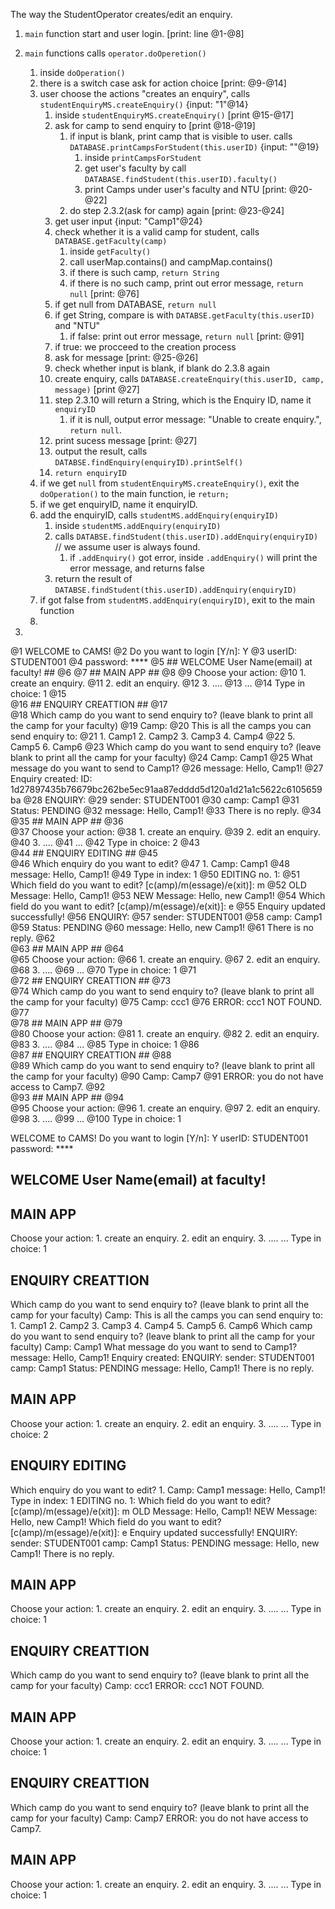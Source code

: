 The way the StudentOperator creates/edit an enquiry.


1. `main` function start and user login. [print: line @1-@8]
2. `main` functions calls `operator.doOperetion()`
    1. inside `doOperation()`
    2. there is a switch case ask for action choice [print: @9-@14]
    3. user choose the actions "creates an enquiry", calls `studentEnquiryMS.createEnquiry()` {input: "1"@14}
        1. inside `studentEnquiryMS.createEnquiry()` [print @15-@17]
        2. ask for camp to send enquiry to [print @18-@19]
            1. if input is blank, print camp that is visible to user. calls `DATABASE.printCampsForStudent(this.userID)` {input: ""@19}
                1. inside `printCampsForStudent`
                2. get user's faculty by call `DATABASE.findStudent(this.userID).faculty()`
                3. print Camps under user's faculty and NTU [print: @20-@22]
            2. do step 2.3.2(ask for camp) again [print: @23-@24]
        3. get user input {input: "Camp1"@24}
        4. check whether it is a valid camp for student, calls `DATABASE.getFaculty(camp)`
            1. inside `getFaculty()`
            2. call userMap.contains() and campMap.contains()
            1. if there is such camp, `return String`
            2. if there is no such camp, print out error message, `return null` [print: @76]
        5. if get null from DATABASE, `return null`
        6. if get String, compare is with `DATABSE.getFaculty(this.userID)` and "NTU"
            1. if false: print out error message, `return null` [print: @91]
        7. if true: we procceed to the creation process
        8. ask for message [print: @25-@26]
        9. check whether input is blank, if blank do 2.3.8 again
        10. create enquiry, calls `DATABASE.createEnquiry(this.userID, camp, message)` [print @27]
        11. step 2.3.10 will return a String, which is the Enquiry ID, name it `enquiryID`
            1. if it is null, output error message: "Unable to create enquiry.", `return null`.
        12. print sucess message [print: @27]
        13. output the result, calls `DATABSE.findEnquiry(enquiryID).printSelf()`
        14. `return enquiryID`
    4. if we get `null` from `studentEnquiryMS.createEnquiry()`, exit the `doOperation()` to the main function, ie `return;`
    5. if we get enquiryID, name it enquiryID.
    6. add the enquiryID, calls `studentMS.addEnquiry(enquiryID)`
        1. inside `studentMS.addEnquiry(enquiryID)`
        2. calls `DATABSE.findStudent(this.userID).addEnquiry(enquiryID)` // we assume user is always found.
            1. if `.addEnquiry()` got error,  inside `.addEnquiry()` will print the error message, and returns false
        3. return the result of `DATABSE.findStudent(this.userID).addEnquiry(enquiryID)`
    7. if got false from `studentMS.addEnquiry(enquiryID)`, exit to the main function
    8. 
        
            

3. 


@1   WELCOME to CAMS!
@2   Do you want to login [Y/n]: Y
@3   userID: STUDENT001
@4   password: ****
@5   ## WELCOME User Name(email) at faculty! ##
@6
@7   ## MAIN APP ##
@8
@9   Choose your action:
@10      1. create an enquiry.
@11      2. edit an enquiry.
@12      3. ....
@13      ...
@14  Type in choice: 1
@15  
@16  ## ENQUIRY CREATTION ##
@17  
@18  Which camp do you want to send enquiry to? (leave blank to print all the camp for your faculty)
@19  Camp: 
@20  This is all the camps you can send enquiry to:
@21      1. Camp1    2. Camp2    3. Camp3    4. Camp4
@22      5. Camp5    6. Camp6
@23  Which camp do you want to send enquiry to? (leave blank to print all the camp for your faculty)
@24  Camp: Camp1
@25  What message do you want to send to Camp1?
@26  message: Hello, Camp1!
@27  Enquiry created: ID: 1d27897435b76679bc262be5ec91aa87edddd5d120a1d21a1c5622c6105659ba
@28  ENQUIRY:
@29      sender: STUDENT001
@30      camp: Camp1
@31      Status: PENDING
@32      message: Hello, Camp1!
@33      There is no reply.
@34  
@35  ## MAIN APP ##
@36  
@37  Choose your action:
@38      1. create an enquiry.
@39      2. edit an enquiry.
@40      3. ....
@41      ...
@42  Type in choice: 2
@43  
@44  ## ENQUIRY EDITING ##
@45  
@46  Which enquiry do you want to edit?
@47      1. Camp: Camp1
@48         message: Hello, Camp1!
@49  Type in index: 1
@50  EDITING no. 1:
@51  Which field do you want to edit? [c(amp)/m(essage)/e(xit)]: m
@52  OLD Message: Hello, Camp1!
@53  NEW Message: Hello, new Camp1!
@54  Which field do you want to edit? [c(amp)/m(essage)/e(xit)]: e
@55  Enquiry updated successfully!
@56  ENQUIRY:
@57      sender: STUDENT001
@58      camp: Camp1
@59      Status: PENDING
@60      message: Hello, new Camp1!
@61      There is no reply.
@62  
@63  ## MAIN APP ##
@64  
@65  Choose your action:
@66      1. create an enquiry.
@67      2. edit an enquiry.
@68      3. ....
@69      ...
@70  Type in choice: 1
@71  
@72  ## ENQUIRY CREATTION ##
@73  
@74  Which camp do you want to send enquiry to? (leave blank to print all the camp for your faculty)
@75  Camp: ccc1
@76  ERROR: ccc1 NOT FOUND.
@77  
@78  ## MAIN APP ##
@79  
@80  Choose your action:
@81      1. create an enquiry.
@82      2. edit an enquiry.
@83      3. ....
@84      ...
@85  Type in choice: 1
@86  
@87  ## ENQUIRY CREATTION ##
@88  
@89  Which camp do you want to send enquiry to? (leave blank to print all the camp for your faculty)
@90  Camp: Camp7
@91  ERROR: you do not have access to Camp7.
@92  
@93  ## MAIN APP ##
@94  
@95  Choose your action:
@96      1. create an enquiry.
@97      2. edit an enquiry.
@98      3. ....
@99      ...
@100  Type in choice: 1



WELCOME to CAMS!
Do you want to login [Y/n]: Y
userID: STUDENT001
password: ****
## WELCOME User Name(email) at faculty! ##

## MAIN APP ##

Choose your action:
    1. create an enquiry.
    2. edit an enquiry.
    3. ....
    ...
Type in choice: 1

## ENQUIRY CREATTION ##

Which camp do you want to send enquiry to? (leave blank to print all the camp for your faculty)
Camp: 
This is all the camps you can send enquiry to:
    1. Camp1    2. Camp2    3. Camp3    4. Camp4
    5. Camp5    6. Camp6
Which camp do you want to send enquiry to? (leave blank to print all the camp for your faculty)
Camp: Camp1
What message do you want to send to Camp1?
message: Hello, Camp1!
Enquiry created:
ENQUIRY:
    sender: STUDENT001
    camp: Camp1
    Status: PENDING
    message: Hello, Camp1!
    There is no reply.

## MAIN APP ##

Choose your action:
    1. create an enquiry.
    2. edit an enquiry.
    3. ....
    ...
Type in choice: 2

## ENQUIRY EDITING ##

Which enquiry do you want to edit?
    1. Camp: Camp1
       message: Hello, Camp1!
Type in index: 1
EDITING no. 1:
Which field do you want to edit? [c(amp)/m(essage)/e(xit)]: m
OLD Message: Hello, Camp1!
NEW Message: Hello, new Camp1!
Which field do you want to edit? [c(amp)/m(essage)/e(xit)]: e
Enquiry updated successfully!
ENQUIRY:
    sender: STUDENT001
    camp: Camp1
    Status: PENDING
    message: Hello, new Camp1!
    There is no reply.

## MAIN APP ##

Choose your action:
    1. create an enquiry.
    2. edit an enquiry.
    3. ....
    ...
Type in choice: 1

## ENQUIRY CREATTION ##

Which camp do you want to send enquiry to? (leave blank to print all the camp for your faculty)
Camp: ccc1
ERROR: ccc1 NOT FOUND.

## MAIN APP ##

Choose your action:
    1. create an enquiry.
    2. edit an enquiry.
    3. ....
    ...
Type in choice: 1

## ENQUIRY CREATTION ##

Which camp do you want to send enquiry to? (leave blank to print all the camp for your faculty)
Camp: Camp7
ERROR: you do not have access to Camp7.

## MAIN APP ##

Choose your action:
    1. create an enquiry.
    2. edit an enquiry.
    3. ....
    ...
Type in choice: 1




